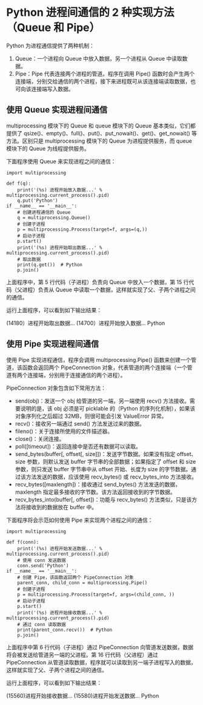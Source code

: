 # Python 进程间通信的 2 种实现方法（Queue 和 Pipe）

Python 为进程通信提供了两种机制：

1.  Queue：一个进程向 Queue 中放入数据，另一个进程从 Queue 中读取数据。
2.  Pipe：Pipe 代表连接两个进程的管道。程序在调用 Pipe() 函数时会产生两个连接端，分别交给通信的两个进程，接下来进程既可从该连接端读取数据，也可向该连接端写入数据。

## 使用 Queue 实现进程间通信

multiprocessing 模块下的 Queue 和 queue 模块下的 Queue 基本类似，它们都提供了 qsize()、empty()、full()、put()、put_nowait()、get()、get_nowait() 等方法。区别只是 multiprocessing 模块下的 Queue 为进程提供服务，而 queue 模块下的 Queue 为线程提供服务。

下面程序使用 Queue 来实现进程之间的通信：

```
import multiprocessing

def f(q):
    print('(%s) 进程开始放入数据...' % multiprocessing.current_process().pid)
    q.put('Python')
if __name__ == '__main__':
    # 创建进程通信的 Queue
    q = multiprocessing.Queue()
    # 创建子进程
    p = multiprocessing.Process(target=f, args=(q,))
    # 启动子进程
    p.start()
    print('(%s) 进程开始取出数据...' % multiprocessing.current_process().pid)
    # 取出数据
    print(q.get())  # Python
    p.join()
```

上面程序中，第 5 行代码（子进程）负责向 Queue 中放入一个数据，第 15 行代码（父进程）负责从 Queue 中读取一个数据，这样就实现了父、子两个进程之间的通信。

运行上面程序，可以看到如下输出结果：

(14180）进程开始取出数据...
(14700）进程开始放入数据...
Python

## 使用 Pipe 实现进程间通信

使用 Pipe 实现进程通信，程序会调用 multiprocessing.Pipe() 函数来创建一个管道，该函数会返回两个 PipeConnection 对象，代表管道的两个连接端（一个管道有两个连接端，分别用于连接通信的两个进程）。

PipeConnection 对象包含如下常用方法：

*   send(obj)：发送一个 obj 给管道的另一端，另一端使用 recv() 方法接收。需要说明的是，该 obj 必须是可 picklable 的（Python 的序列化机制），如果该对象序列化之后超过 32MB，则很可能会引发 ValueError 异常。
*   recv()：接收另一端通过 send() 方法发送过来的数据。
*   fileno()：关于连接所使用的文件描述器。
*   close()：关闭连接。
*   poll([timeout])：返回连接中是否还有数据可以读取。
*   send_bytes(buffer[, offset[, size]])：发送字节数据。如果没有指定 offset、size 参数，则默认发送 buffer 字节串的全部数据；如果指定了 offset 和 size 参数，则只发送 buffer 字节串中从 offset 开始、长度为 size 的字节数据。通过该方法发送的数据，应该使用 recv_bytes() 或 recv_bytes_into 方法接收。
*   recv_bytes([maxlength])：接收通过 send_bytes() 方法发迭的数据，maxlength 指定最多接收的字节数。该方法返回接收到的字节数据。
*   recv_bytes_into(buffer[, offset])：功能与 recv_bytes() 方法类似，只是该方法将接收到的数据放在 buffer 中。

下面程序将会示范如何使用 Pipe 来实现两个进程之间的通信：

```
import multiprocessing

def f(conn):
    print('(%s) 进程开始发送数据...' % multiprocessing.current_process().pid)
    # 使用 conn 发送数据
    conn.send('Python')
if __name__ == '__main__':
    # 创建 Pipe，该函数返回两个 PipeConnection 对象
    parent_conn, child_conn = multiprocessing.Pipe()
    # 创建子进程
    p = multiprocessing.Process(target=f, args=(child_conn, ))
    # 启动子进程
    p.start()
    print('(%s) 进程开始接收数据...' % multiprocessing.current_process().pid)
    # 通过 conn 读取数据
    print(parent_conn.recv())  # Python
    p.join()
```

上面程序中第 6 行代码（子进程）通过 PipeConnection 向管道发送数据，数据将会被发送给管道另一端的父进程。第 16 行代码（父进程）通过 PipeConnection 从管道读取数据，程序就可以读取到另一端子进程写入的数据，这样就实现了父、子两个进程之间的通信。

运行上面程序，可以看到如下输出结果：

(15560)进程开始接收数据...
(15580)进程开始发送数据...
Python